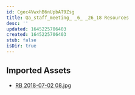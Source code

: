 ```yaml
---
id: Cgec4VwxhB6nUpbAT9Zsg
title: Qa_staff_meeting_ _6_ _26_18 Resources
desc: ''
updated: 1645225706403
created: 1645225706403
stub: false
isDir: true
---
```

## Imported Assets
- [RB 2018-07-02 08.jpg](/assets/rb-2018-07-02-08.jpg)
